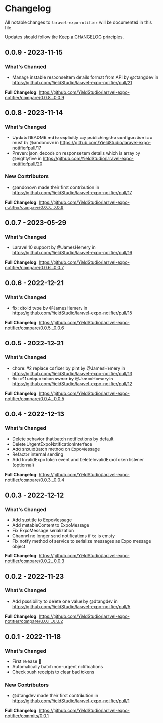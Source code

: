 # Changelog

All notable changes to `laravel-expo-notifier` will be documented in this file.

Updates should follow the [Keep a CHANGELOG](http://keepachangelog.com/) principles.

## 0.0.9 - 2023-11-15

### What's Changed

- Manage instable responseItem details format from API by @dtangdev in https://github.com/YieldStudio/laravel-expo-notifier/pull/21

**Full Changelog**: https://github.com/YieldStudio/laravel-expo-notifier/compare/0.0.8...0.0.9

## 0.0.8 - 2023-11-14

### What's Changed

- Update README.md to explicitly say publishing the configuration is a must by @andonovn in https://github.com/YieldStudio/laravel-expo-notifier/pull/17
- Prevent json_decode on responseItem details which is array by @eightyfive in https://github.com/YieldStudio/laravel-expo-notifier/pull/20

### New Contributors

- @andonovn made their first contribution in https://github.com/YieldStudio/laravel-expo-notifier/pull/17

**Full Changelog**: https://github.com/YieldStudio/laravel-expo-notifier/compare/0.0.7...0.0.8

## 0.0.7 - 2023-05-29

### What's Changed

- Laravel 10 support by @JamesHemery in https://github.com/YieldStudio/laravel-expo-notifier/pull/16

**Full Changelog**: https://github.com/YieldStudio/laravel-expo-notifier/compare/0.0.6...0.0.7

## 0.0.6 - 2022-12-21

### What's Changed

- fix: dto id type by @JamesHemery in https://github.com/YieldStudio/laravel-expo-notifier/pull/15

**Full Changelog**: https://github.com/YieldStudio/laravel-expo-notifier/compare/0.0.5...0.0.6

## 0.0.5 - 2022-12-21

### What's Changed

- chore: #2 replace cs fixer by pint by @JamesHemery in https://github.com/YieldStudio/laravel-expo-notifier/pull/13
- fix: #11 unique token owner by @JamesHemery in https://github.com/YieldStudio/laravel-expo-notifier/pull/12

**Full Changelog**: https://github.com/YieldStudio/laravel-expo-notifier/compare/0.0.4...0.0.5

## 0.0.4 - 2022-12-13

### What's Changed

- Delete behavior that batch notifications by default
- Delete UrgentExpoNotificationInterface
- Add shouldBatch method on ExpoMessage
- Refactor internal sending
- Add InvalidExpoToken event and DeleteInvalidExpoToken listener (optionnal)

**Full Changelog**: https://github.com/YieldStudio/laravel-expo-notifier/compare/0.0.3...0.0.4

## 0.0.3 - 2022-12-12

### What's Changed

- Add subtitle to ExpoMessage
- Add mutableContent to ExpoMessage
- Fix ExpoMessage serialization
- Channel no longer send notifications if `to` is empty
- Fix notify method of service to serialize messages as Expo message object

**Full Changelog**: https://github.com/YieldStudio/laravel-expo-notifier/compare/0.0.2...0.0.3

## 0.0.2 - 2022-11-23

### What's Changed

- Add possibility to delete one value by @dtangdev in https://github.com/YieldStudio/laravel-expo-notifier/pull/5

**Full Changelog**: https://github.com/YieldStudio/laravel-expo-notifier/compare/0.0.1...0.0.2

## 0.0.1 - 2022-11-18

### What's Changed

- First release 🎉
- Automatically batch non-urgent notifications
- Check push receipts to clear bad tokens

### New Contributors

- @dtangdev made their first contribution in https://github.com/YieldStudio/laravel-expo-notifier/pull/1

**Full Changelog**: https://github.com/YieldStudio/laravel-expo-notifier/commits/0.0.1
